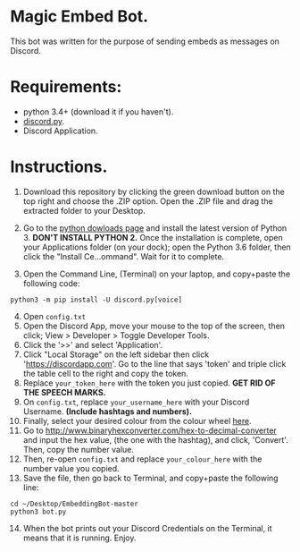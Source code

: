 # Magic Embed Bot.
This bot was written for the purpose of sending embeds as messages on Discord. 

# Requirements:
- python 3.4+ (download it if you haven't).
- [discord.py](https://github.com/Rapptz/discord.py).
- Discord Application.

# Instructions.
1. Download this repository by clicking the green download button on the top right and choose the .ZIP option. Open the .ZIP file and drag the extracted folder to your Desktop.
2. Go to the [python dowloads page](https://www.python.org/downloads/) and install the latest version of Python 3. **DON'T INSTALL PYTHON 2.** Once the installation is complete, open your Applications folder (on your dock); open the Python 3.6 folder, then click the "Install Ce...ommand". Wait for it to complete.

3. Open the Command Line, (Terminal) on your laptop, and copy+paste the following code:
```
python3 -m pip install -U discord.py[voice]
```
4. Open `config.txt`
5. Open the Discord App, move your mouse to the top of the screen, then click; View > Developer > Toggle Developer Tools.
6. Click the '>>' and select 'Application'.
7. Click "Local Storage" on the left sidebar then click 'https://discordapp.com'. Go to the line that says 'token' and triple click the table cell to the right and copy the token.
8. Replace `your_token_here` with the token you just copied. **GET RID OF THE SPEECH MARKS.**
9. On `config.txt`, replace `your_username_here` with your Discord Username. **(Include hashtags and numbers).**
10. Finally, select your desired colour from the colour wheel [here](https://www.google.com.au/search?q=%23ffffff&oq=%23ffffff&aqs=chrome..69i57.6998j0j4&sourceid=chrome&ie=UTF-8&safe=active&ssui=on).
11. Go to http://www.binaryhexconverter.com/hex-to-decimal-converter and input the hex value, (the one with the hashtag), and click, 'Convert'. Then, copy the number value.
12. Then, re-open `config.txt` and replace `your_colour_here` with the number value you copied.
13. Save the file, then go back to Terminal, and copy+paste the following line:
```
cd ~/Desktop/EmbeddingBot-master
python3 bot.py
```
14. When the bot prints out your Discord Credentials on the Terminal, it means that it is running. Enjoy.
